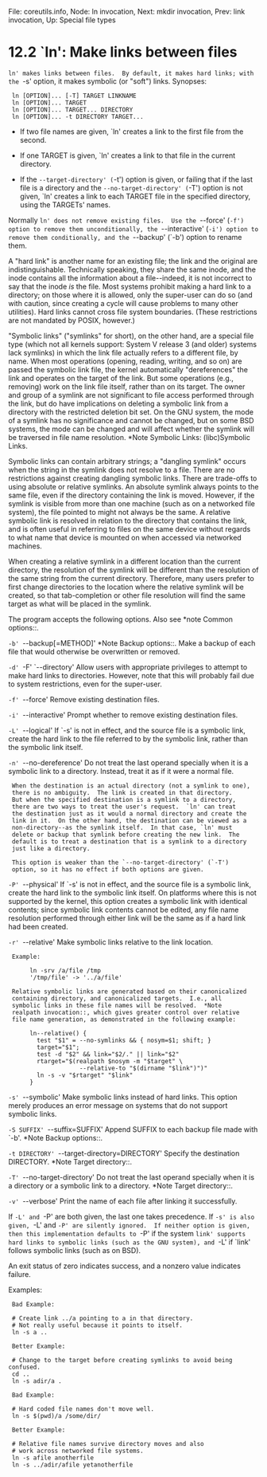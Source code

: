 File: coreutils.info,  Node: ln invocation,  Next: mkdir invocation,  Prev: link invocation,  Up: Special file types

12.2 `ln': Make links between files
===================================

`ln' makes links between files.  By default, it makes hard links; with
the `-s' option, it makes symbolic (or "soft") links.  Synopses:

     ln [OPTION]... [-T] TARGET LINKNAME
     ln [OPTION]... TARGET
     ln [OPTION]... TARGET... DIRECTORY
     ln [OPTION]... -t DIRECTORY TARGET...

   * If two file names are given, `ln' creates a link to the first file
     from the second.

   * If one TARGET is given, `ln' creates a link to that file in the
     current directory.

   * If the `--target-directory' (`-t') option is given, or failing
     that if the last file is a directory and the
     `--no-target-directory' (`-T') option is not given, `ln' creates a
     link to each TARGET file in the specified directory, using the
     TARGETs' names.


   Normally `ln' does not remove existing files.  Use the `--force'
(`-f') option to remove them unconditionally, the `--interactive'
(`-i') option to remove them conditionally, and the `--backup' (`-b')
option to rename them.

   A "hard link" is another name for an existing file; the link and the
original are indistinguishable.  Technically speaking, they share the
same inode, and the inode contains all the information about a
file--indeed, it is not incorrect to say that the inode _is_ the file.
Most systems prohibit making a hard link to a directory; on those where
it is allowed, only the super-user can do so (and with caution, since
creating a cycle will cause problems to many other utilities).  Hard
links cannot cross file system boundaries.  (These restrictions are not
mandated by POSIX, however.)

   "Symbolic links" ("symlinks" for short), on the other hand, are a
special file type (which not all kernels support: System V release 3
(and older) systems lack symlinks) in which the link file actually
refers to a different file, by name.  When most operations (opening,
reading, writing, and so on) are passed the symbolic link file, the
kernel automatically "dereferences" the link and operates on the target
of the link.  But some operations (e.g., removing) work on the link
file itself, rather than on its target.  The owner and group of a
symlink are not significant to file access performed through the link,
but do have implications on deleting a symbolic link from a directory
with the restricted deletion bit set.  On the GNU system, the mode of a
symlink has no significance and cannot be changed, but on some BSD
systems, the mode can be changed and will affect whether the symlink
will be traversed in file name resolution.  *Note Symbolic Links:
(libc)Symbolic Links.

   Symbolic links can contain arbitrary strings; a "dangling symlink"
occurs when the string in the symlink does not resolve to a file.
There are no restrictions against creating dangling symbolic links.
There are trade-offs to using absolute or relative symlinks.  An
absolute symlink always points to the same file, even if the directory
containing the link is moved.  However, if the symlink is visible from
more than one machine (such as on a networked file system), the file
pointed to might not always be the same.  A relative symbolic link is
resolved in relation to the directory that contains the link, and is
often useful in referring to files on the same device without regards
to what name that device is mounted on when accessed via networked
machines.

   When creating a relative symlink in a different location than the
current directory, the resolution of the symlink will be different than
the resolution of the same string from the current directory.
Therefore, many users prefer to first change directories to the
location where the relative symlink will be created, so that
tab-completion or other file resolution will find the same target as
what will be placed in the symlink.

   The program accepts the following options.  Also see *note Common
options::.

`-b'
`--backup[=METHOD]'
     *Note Backup options::.  Make a backup of each file that would
     otherwise be overwritten or removed.

`-d'
`-F'
`--directory'
     Allow users with appropriate privileges to attempt to make hard
     links to directories.  However, note that this will probably fail
     due to system restrictions, even for the super-user.

`-f'
`--force'
     Remove existing destination files.

`-i'
`--interactive'
     Prompt whether to remove existing destination files.

`-L'
`--logical'
     If `-s' is not in effect, and the source file is a symbolic link,
     create the hard link to the file referred to by the symbolic link,
     rather than the symbolic link itself.

`-n'
`--no-dereference'
     Do not treat the last operand specially when it is a symbolic link
     to a directory.  Instead, treat it as if it were a normal file.

     When the destination is an actual directory (not a symlink to one),
     there is no ambiguity.  The link is created in that directory.
     But when the specified destination is a symlink to a directory,
     there are two ways to treat the user's request.  `ln' can treat
     the destination just as it would a normal directory and create the
     link in it.  On the other hand, the destination can be viewed as a
     non-directory--as the symlink itself.  In that case, `ln' must
     delete or backup that symlink before creating the new link.  The
     default is to treat a destination that is a symlink to a directory
     just like a directory.

     This option is weaker than the `--no-target-directory' (`-T')
     option, so it has no effect if both options are given.

`-P'
`--physical'
     If `-s' is not in effect, and the source file is a symbolic link,
     create the hard link to the symbolic link itself.  On platforms
     where this is not supported by the kernel, this option creates a
     symbolic link with identical contents; since symbolic link contents
     cannot be edited, any file name resolution performed through either
     link will be the same as if a hard link had been created.

`-r'
`--relative'
     Make symbolic links relative to the link location.

     Example:

          ln -srv /a/file /tmp
          '/tmp/file' -> '../a/file'

     Relative symbolic links are generated based on their canonicalized
     containing directory, and canonicalized targets.  I.e., all
     symbolic links in these file names will be resolved.  *Note
     realpath invocation::, which gives greater control over relative
     file name generation, as demonstrated in the following example:

          ln--relative() {
            test "$1" = --no-symlinks && { nosym=$1; shift; }
            target="$1";
            test -d "$2" && link="$2/." || link="$2"
            rtarget="$(realpath $nosym -m "$target" \
                        --relative-to "$(dirname "$link")")"
            ln -s -v "$rtarget" "$link"
          }

`-s'
`--symbolic'
     Make symbolic links instead of hard links.  This option merely
     produces an error message on systems that do not support symbolic
     links.

`-S SUFFIX'
`--suffix=SUFFIX'
     Append SUFFIX to each backup file made with `-b'.  *Note Backup
     options::.

`-t DIRECTORY'
`--target-directory=DIRECTORY'
     Specify the destination DIRECTORY.  *Note Target directory::.

`-T'
`--no-target-directory'
     Do not treat the last operand specially when it is a directory or a
     symbolic link to a directory.  *Note Target directory::.

`-v'
`--verbose'
     Print the name of each file after linking it successfully.


   If `-L' and `-P' are both given, the last one takes precedence.  If
`-s' is also given, `-L' and `-P' are silently ignored.  If neither
option is given, then this implementation defaults to `-P' if the
system `link' supports hard links to symbolic links (such as the GNU
system), and `-L' if `link' follows symbolic links (such as on BSD).

   An exit status of zero indicates success, and a nonzero value
indicates failure.

   Examples:

     Bad Example:

     # Create link ../a pointing to a in that directory.
     # Not really useful because it points to itself.
     ln -s a ..

     Better Example:

     # Change to the target before creating symlinks to avoid being confused.
     cd ..
     ln -s adir/a .

     Bad Example:

     # Hard coded file names don't move well.
     ln -s $(pwd)/a /some/dir/

     Better Example:

     # Relative file names survive directory moves and also
     # work across networked file systems.
     ln -s afile anotherfile
     ln -s ../adir/afile yetanotherfile

